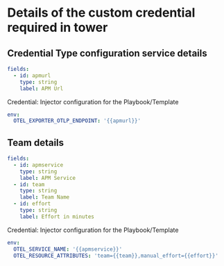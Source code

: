 # Details of the custom credential required in tower

## Credential Type configuration service details
```yaml
fields:
  - id: apmurl
    type: string
    label: APM Url
```
 
Credential: Injector configuration for the Playbook/Template
```yaml
env:
  OTEL_EXPORTER_OTLP_ENDPOINT: '{{apmurl}}'
```

## Team details
```yaml
fields:
  - id: apmservice
    type: string
    label: APM Service
  - id: team
    type: string
    label: Team Name
  - id: effort
    type: string
    label: Effort in minutes
```

Credential: Injector configuration for the Playbook/Template
```yaml
env:
  OTEL_SERVICE_NAME: '{{apmservice}}'
  OTEL_RESOURCE_ATTRIBUTES: 'team={{team}},manual_effort={{effort}}'
```